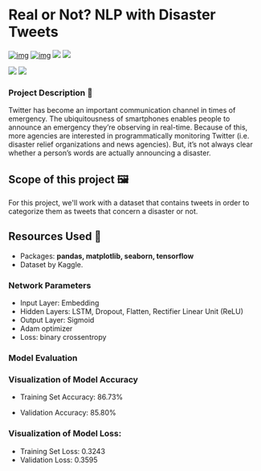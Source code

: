 # Real or Not? NLP with Disaster Tweets



[![img](https://camo.githubusercontent.com/1ab5d5c036ff744b097b0f4889a1218587e6dfd2f5dc3c08c4881efc5d32c9e8/68747470733a2f2f696d672e736869656c64732e696f2f62616467652f446174617365742d4b6167676c652d626c7565)](https://camo.githubusercontent.com/1ab5d5c036ff744b097b0f4889a1218587e6dfd2f5dc3c08c4881efc5d32c9e8/68747470733a2f2f696d672e736869656c64732e696f2f62616467652f446174617365742d4b6167676c652d626c7565) [![img](https://camo.githubusercontent.com/e83bb4e4864480529d20ec1911574273cb63555f19e11a596990294ce80cca14/68747470733a2f2f696d672e736869656c64732e696f2f62616467652f507974686f6e2d332e362d726564)](https://camo.githubusercontent.com/e83bb4e4864480529d20ec1911574273cb63555f19e11a596990294ce80cca14/68747470733a2f2f696d672e736869656c64732e696f2f62616467652f507974686f6e2d332e362d726564) ![](https://img.shields.io/badge/libraries-pandas-green) ![](https://img.shields.io/badge/libraries-matplotlib-yellow)

![](https://img.shields.io/badge/libraries-seaborn-lightgrey) ![](https://img.shields.io/badge/libraries-tensorflow-pink)



### Project Description 🚧

Twitter has become an important communication channel in times of emergency.
The ubiquitousness of smartphones enables people to announce an emergency they’re observing in real-time. Because of this, more agencies are interested in programmatically monitoring Twitter (i.e. disaster relief organizations and news agencies).
But, it’s not always clear whether a person’s words are actually announcing a disaster.



## Scope of this project 🖼️

For this project, we'll work with a dataset that contains tweets  in order to categorize them as tweets that concern a disaster or not.

## Resources Used 📖

- Packages: **pandas, matplotlib, seaborn, tensorflow**
- Dataset by Kaggle.

### Network Parameters

- Input Layer: Embedding 
- Hidden Layers:   LSTM, Dropout, Flatten, Rectifier Linear Unit (ReLU)
- Output Layer: Sigmoid 
- Adam optimizer
- Loss: binary crossentropy

### Model Evaluation

### Visualization of Model Accuracy

- Training Set Accuracy: 86.73%

- Validation Accuracy: 85.80%

  

### Visualization of Model Loss:

- Training Set Loss: 0.3243
- Validation Loss: 0.3595